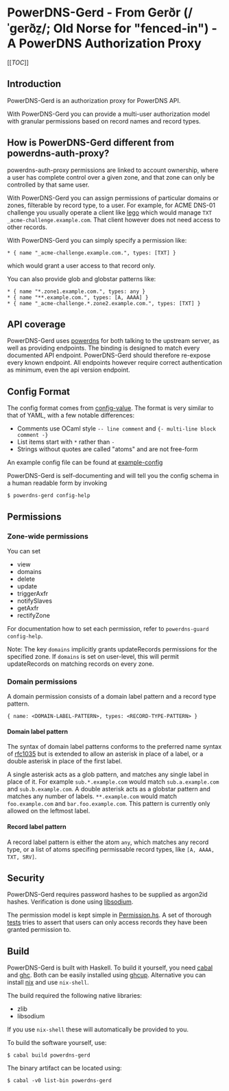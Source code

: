 # PowerDNS-Gerd - From Gerðr (/ˈɡerðz̠/; Old Norse for "fenced-in") - A PowerDNS Authorization Proxy

[[_TOC_]]

## Introduction

PowerDNS-Gerd is an authorization proxy for PowerDNS API.

With PowerDNS-Gerd you can provide a multi-user authorization model with granular permissions based on record names and record types.

## How is PowerDNS-Gerd different from powerdns-auth-proxy?

powerdns-auth-proxy permissions are linked to account ownership, where a user has complete control over a given zone, and that zone can only be controlled by that same user.

With PowerDNS-Gerd you can assign permissions of particular domains or zones, filterable by record type, to a user. For example, for ACME DNS-01 challenge you usually operate a client like [lego](https://go-acme.github.io/lego/) which would manage `TXT _acme-challenge.example.com`. That client however does not need access to other records.

With PowerDNS-Gerd you can simply specify a permission like:

```
* { name "_acme-challenge.example.com.", types: [TXT] }
```

which would grant a user access to that record only.

You can also provide glob and globstar patterns like:
```
* { name "*.zone1.example.com.", types: any }
* { name "**.example.com.", types: [A, AAAA] }
* { name "_acme-challenge.*.zone2.example.com.", types: [TXT] }
```


## API coverage

PowerDNS-Gerd uses [powerdns](https://hackage.haskell.org/package/powerdns) for both talking to the upstream server, as well as providing endpoints. The binding is designed to match every documented API endpoint. PowerDNS-Gerd should therefore re-expose every known endpoint. All endpoints however require correct authentication as minimum, even the api version endpoint.

## Config Format

The config format comes from [config-value](https://hackage.haskell.org/package/config-value). The format is very similar to that of YAML, with a few notable differences:

- Comments use OCaml style `-- line comment` and `{- multi-line block comment -}`
- List items start with `*` rather than `-`
- Strings without quotes are called "atoms" and are not free-form

An example config file can be found at [example-config](https://gitlab.com/wobcom/haskell/powerdns-gerd/-/blob/master/powerdns-gerd.conf.example)

PowerDNS-Gerd is self-documenting and will tell you the config schema in a human readable form by invoking

```
$ powerdns-gerd config-help
```

## Permissions

### Zone-wide permissions

You can set

- view
- domains
- delete
- update
- triggerAxfr
- notifySlaves
- getAxfr
- rectifyZone

For documentation how to set each permission, refer to `powerdns-guard config-help`.

Note: The key `domains` implicitly grants updateRecords permissions for the specified zone. If `domains` is set on user-level, this will permit updateRecords on matching records on every zone. 

### Domain permissions

A domain permission consists of a domain label pattern and a record type pattern.

```
{ name: <DOMAIN-LABEL-PATTERN>, types: <RECORD-TYPE-PATTERN> }
```

#### Domain label pattern
The syntax of domain label patterns conforms to the preferred name syntax of [rfc1035](https://datatracker.ietf.org/doc/html/rfc1035) but is extended to allow an asterisk in place of a label, or a double asterisk in place of the first label.

A single asterisk acts as a glob pattern, and matches any single label in place of it. For example `sub.*.example.com` would match `sub.a.example.com` and `sub.b.example.com`. 
A double asterisk acts as a globstar pattern and matches any number of labels. `**.example.com` would match `foo.example.com` and `bar.foo.example.com`. This pattern is currently
only allowed on the leftmost label.

#### Record label pattern
A record label pattern is either the atom `any`, which matches any record type, or a list of atoms specifing permissable record types, like `[A, AAAA, TXT, SRV]`.

## Security

PowerDNS-Gerd requires password hashes to be supplied as argon2id hashes. Verification is done using [libsodium](https://libsodium.gitbook.io/doc/).

The permission model is kept simple in [Permission.hs](https://gitlab.com/wobcom/haskell/powerdns-gerd/-/blob/master/lib/PowerDNS/Gerd/Permission.hs). A set of thorough [tests](https://gitlab.com/wobcom/haskell/powerdns-gerd/-/blob/master/test/Spec.hs) tries to assert that users can only access records they have been granted permission to.

## Build

PowerDNS-Gerd is built with Haskell. To build it yourself, you need [cabal](https://www.haskell.org/cabal/) and [ghc](https://www.haskell.org/ghc/). Both can be easily installed using [ghcup](https://www.haskell.org/ghcup/). Alternative you can install [nix](https://nixos.org/guides/install-nix.html) and use `nix-shell`.

The build required the following native libraries:
- zlib
- libsodium

If you use `nix-shell` these will automatically be provided to you.

To build the software yourself, use:

```
$ cabal build powerdns-gerd
```

The binary artifact can be located using:

```
$ cabal -v0 list-bin powerdns-gerd
```
